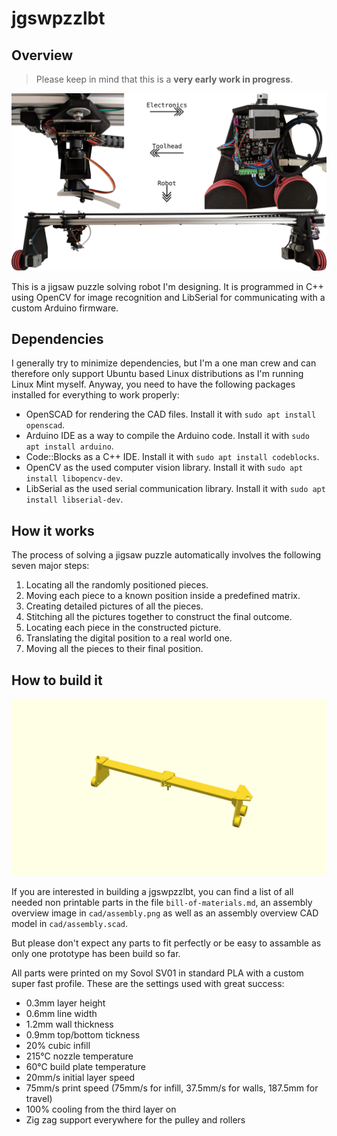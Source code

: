 # jgswpzzlbt

## Overview

> Please keep in mind that this is a **very early work in progress**.

![Overview image](overview.png)

This is a jigsaw puzzle solving robot I'm designing. It is programmed in C++ using OpenCV for image recognition and LibSerial for communicating with a custom Arduino firmware.

## Dependencies

I generally try to minimize dependencies, but I'm a one man crew and can therefore only support Ubuntu based Linux distributions as I'm running Linux Mint myself. Anyway, you need to have the following packages installed for everything to work properly:

- OpenSCAD for rendering the CAD files. Install it with `sudo apt install openscad`.
- Arduino IDE as a way to compile the Arduino code. Install it with `sudo apt install arduino`.
- Code::Blocks as a C++ IDE. Install it with `sudo apt install codeblocks`.
- OpenCV as the used computer vision library. Install it with `sudo apt install libopencv-dev`.
- LibSerial as the used serial communication library. Install it with `sudo apt install libserial-dev`.

## How it works

The process of solving a jigsaw puzzle automatically involves the following seven major steps:

1. Locating all the randomly positioned pieces.
2. Moving each piece to a known position inside a predefined matrix.
3. Creating detailed pictures of all the pieces.
4. Stitching all the pictures together to construct the final outcome.
5. Locating each piece in the constructed picture.
6. Translating the digital position to a real world one.
7. Moving all the pieces to their final position.

## How to build it

![Assembly image](cad/assembly.png)

If you are interested in building a jgswpzzlbt, you can find a list of all needed non printable parts in the file `bill-of-materials.md`, an assembly overview image in `cad/assembly.png` as well as an assembly overview CAD model in `cad/assembly.scad`.

But please don't expect any parts to fit perfectly or be easy to assamble as only one prototype has been build so far.

All parts were printed on my Sovol SV01 in standard PLA with a custom super fast profile. These are the settings used with great success:

- 0.3mm layer height
- 0.6mm line width
- 1.2mm wall thickness
- 0.9mm top/bottom tickness
- 20% cubic infill
- 215°C nozzle temperature
- 60°C build plate temperature
- 20mm/s initial layer speed
- 75mm/s print speed (75mm/s for infill, 37.5mm/s for walls, 187.5mm for travel)
- 100% cooling from the third layer on
- Zig zag support everywhere for the pulley and rollers
